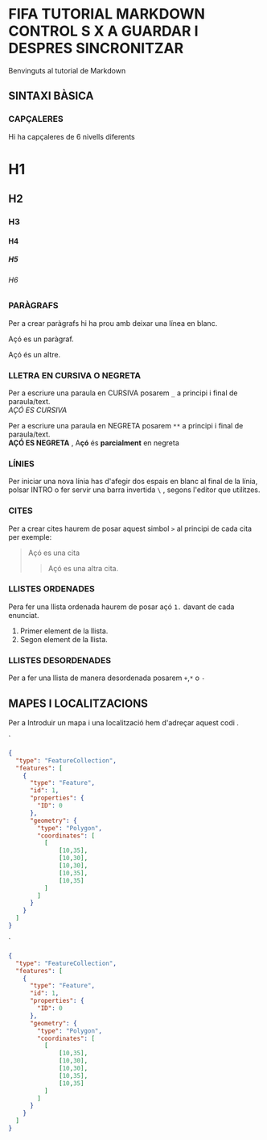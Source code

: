 # FIFA TUTORIAL MARKDOWN   CONTROL S X A GUARDAR I DESPRES SINCRONITZAR 
Benvinguts al tutorial de Markdown

## SINTAXI BÀSICA

### CAPÇALERES
Hi ha capçaleres de 6 nivells diferents
# H1   
## H2  
### H3  
#### H4  
##### H5  
###### H6  

### PARÀGRAFS  
Per a crear paràgrafs hi ha prou amb deixar una línea en blanc.  

Açó es un paràgraf.  

Açó és un altre.  

### LLETRA EN CURSIVA O NEGRETA
Per a escriure una paraula en CURSIVA posarem `_` a principi i final de paraula/text.   
_AÇÓ ES CURSIVA_

Per a escriure una paraula en NEGRETA posarem `**` a principi i final de paraula/text.   
**AÇÓ ES NEGRETA**  , A**çó** és **parcialment** en negreta

### LÍNIES 
Per iniciar una nova línia has d'afegir dos espais en blanc al final de la línia, polsar INTRO o fer servir una barra invertida   `\` , segons l'editor que utilitzes.

### CITES
Per a crear cites haurem de posar aquest simbol `>` al principi de cada cita per exemple:
> Açó es una cita 
>> Açó es una altra cita.

### LLISTES ORDENADES 
Pera fer una llista ordenada haurem de posar açó `1.` davant de cada enunciat.

1. Primer element de la llista.
2. Segon element de la llista.

### LLISTES DESORDENADES 
Per a fer una llista de manera desordenada posarem `+`,`*` o `-` 


## MAPES I LOCALITZACIONS
Per a Introduir un mapa i una localització hem d'adreçar aquest codi . 


`

```geojson
{
  "type": "FeatureCollection",
  "features": [
    {
      "type": "Feature",
      "id": 1,
      "properties": {
        "ID": 0
      },
      "geometry": {
        "type": "Polygon",
        "coordinates": [
          [
              [10,35],
              [10,30],
              [10,30],
              [10,35],
              [10,35]
          ]
        ]
      }
    }
  ]
}
```
`


```geojson
{
  "type": "FeatureCollection",
  "features": [
    {
      "type": "Feature",
      "id": 1,
      "properties": {
        "ID": 0
      },
      "geometry": {
        "type": "Polygon",
        "coordinates": [
          [
              [10,35],
              [10,30],
              [10,30],
              [10,35],
              [10,35]
          ]
        ]
      }
    }
  ]
}
```
